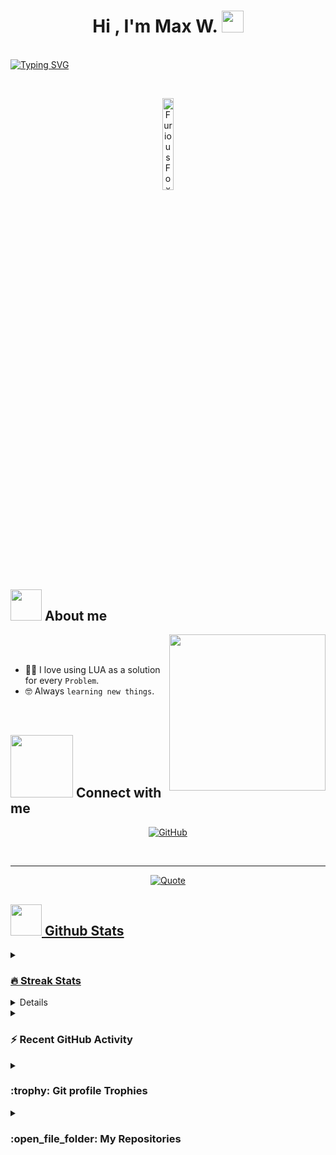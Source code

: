 <h1 align="center">Hi , I'm Max W. <img src="https://media.giphy.com/media/hvRJCLFzcasrR4ia7z/giphy.gif" width="35"></h1>
<p align="center">

<br/><a href="https://github.com/FuriousFoxGG"><img src="https://readme-typing-svg.demolab.com?font=Fira+Code&weight=100&pause=1000&color=15F7E6&background=FF000000&width=435&lines=FiveM+Developer+%7C+Learning+Lua;Wanting+To+Learn+Java" alt="Typing SVG" /></a>

<br>

<p align="center"> 
	<img src="https://komarev.com/ghpvc/?username=FuriousFoxGG&label=Profile%20views&color=555555&labelColor=000000&style=for-the-badge" alt="FuriousFoxGG" width=19.40%/>

</p>

	
## <picture><img src = "https://github.com/7oSkaaa/7oSkaaa/blob/main/Images/about_me.gif?raw=true" width = 50px></picture> About me

<picture> <img align="right" src="https://github.com/7oSkaaa/7oSkaaa/blob/main/Images/Right_Side.gif?raw=true" width = 250px></picture>

<br><br>

- :technologist: I love using LUA as a solution for every `Problem`.
- :nerd_face: Always `learning new things`.
<br>

## <picture> <img src="https://github.com/7oSkaaa/7oSkaaa/blob/main/Images/Connect-with-me.gif?raw=true" width="100px"> </picture> Connect with me
<p align="center">
	<a href="https://github.com/FuriousFoxGG"><img src="https://img.shields.io/badge/github-%23181717.svg?style=plastic&logo=github&logoColor=white" alt="GitHub"/></a>
</p>

<br> 

---

<p align = "center">
	<a href="https://github.com/FuriousFoxGG/FuriousFoxGG"> <img alt = "Quote" src="https://quotes-github-readme.vercel.app/api?type=horizontal&theme=tokyonight&animation=grow_out_in&quoteCategory=programming">
</p>

## <picture> <img src = "https://github.com/7oSkaaa/7oSkaaa/blob/main/Images/Statistics.gif?raw=true" width = 50px>  </picture> Github Stats

<details><summary><h3> 🔥 Streak Stats</h3></summary>

----	

<p align="center"><img src="https://github-readme-streak-stats.herokuapp.com/?user=FuriousFoxGG&theme=tokyonight_duo" alt="FuriousFoxGG" /></p>

</details>
  
<details><summary><h3>💻 GitHub Profile Stats</h3></summary>

----
	
<p align="center">
    <a href="https://github.com/FuriousFoxGG/FuriousFoxGG">
	    <img alt="FuriousFoxGG's Github Stats" src="https://github-readme-stats.vercel.app/api?username=FuriousFoxGG&show_icons=true&count_private=true&locale=en&theme=tokyonight&layout=compact" height="230px"/></a>
	  <img src="https://github-readme-stats.vercel.app/api/top-langs?username=FuriousFoxGG&langs_count=10&show_icons=true&locale=en&theme=tokyonight" alt="FuriousFoxGG" height="230px"/>
<br/>

  <b>Note:</b> Top languages is only a metric of the languages my public code consists of and doesn't reflect experience or skill level.
  </p>
</details>

<details><summary><h3>⚡ Recent GitHub Activity</h3></summary>

----
	
[![FuriousFoxGG's github activity graph](https://github-readme-activity-graph.cyclic.app/graph?username=FuriousFoxGG&theme=github)](https://github.com/7oSkaaa/github-readme-activity-graph)

 
</details>

<details><summary> <h3> :trophy: Git profile Trophies </h3></summary>

----
	
<p align="center"> <a href="https://github.com/FuriousFoxGG/FuriousFoxGG"><img src="https://github-profile-trophy.vercel.app/?username=FuriousFoxGG&layout=compact&theme=tokyonight&column=4&margin-w=15&margin-h=15" alt="FuriousFoxGG" /></a> </p>

[![@FuriousFoxGG's Holopin board](https://holopin.io/api/user/board?user=FuriousFoxGG)](https://holopin.io/@FuriousFoxGG)
	
</details>
	
<details><summary><h3> :open_file_folder: My Repositories </h3></summary>

----
	
<div>
  <p align="center">
	<a href="https://github.com/FuriousFoxGG/M-AOP">
      		<img src="https://github-readme-stats.vercel.app/api/pin/?username=FuriousFoxGG&repo=M-AOP&theme=tokyonight" alt="GitHub Stats" />
    	</a>
	<a href="https://github.com/FuriousFoxGG/M-Teleport">
      		<img src="https://github-readme-stats.vercel.app/api/pin/?username=FuriousFoxGG&repo=M-Teleport&theme=tokyonight" alt="GitHub Stats" />
    	</a>
	<a href="https://github.com/FuriousFoxGG/M-Duty">
      		<img src="https://github-readme-stats.vercel.app/api/pin/?username=FuriousFoxGG&repo=M-Duty&theme=tokyonight" alt="GitHub Stats" />
    	</a>
	<a href="https://github.com/FuriousFoxGG/M-VehBlacklist">
      		<img src="https://github-readme-stats.vercel.app/api/pin/?username=FuriousFoxGG&repo=M-VehBlacklist&theme=tokyonight" alt="GitHub Stats" />
    	</a>
		<a href="https://github.com/FuriousFoxGG/M-Announce">
      		<img src="https://github-readme-stats.vercel.app/api/pin/?username=FuriousFoxGG&repo=M-Announce&theme=tokyonight" alt="GitHub Stats" />
    	</a>
  </p>
</div>
</details>
